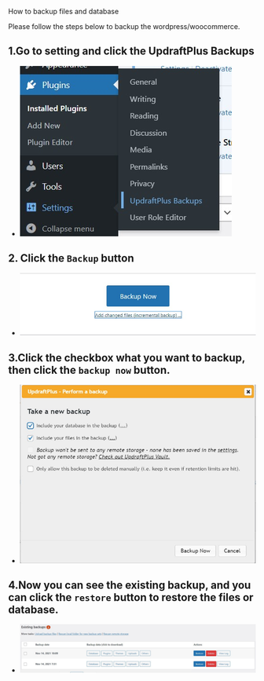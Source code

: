 How to backup files and database

Please follow the steps below to backup the wordpress/woocommerce.

## 1.Go to setting and click the UpdraftPlus Backups
- ![Alt text](https://raw.githubusercontent.com/KuroP1/katacoda-scenarios/main/backup/images/step3-1.jpg "a title")

## 2. Click the `Backup` button 
- ![Alt text](https://raw.githubusercontent.com/KuroP1/katacoda-scenarios/main/backup/images/step3-2.jpg "a title")

## 3.Click the checkbox what you want to backup, then click the `backup now` button.
- ![Alt text](https://raw.githubusercontent.com/KuroP1/katacoda-scenarios/main/backup/images/step3-3.jpg "a title")

## 4.Now you can see the existing backup, and you can click the `restore` button to restore the files or database.
- ![Alt text](https://raw.githubusercontent.com/KuroP1/katacoda-scenarios/main/backup/images/step3-4.jpg "a title")


